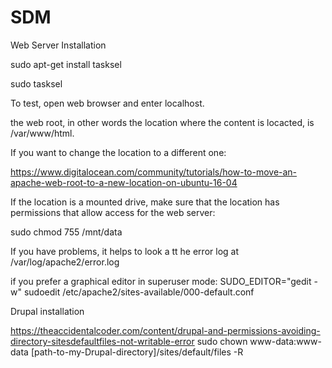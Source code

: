 # SDM



Web Server Installation

sudo apt-get install tasksel

sudo tasksel

To test, open web browser and enter localhost.

the web root, in other words the location where the content is locacted, is /var/www/html.

If you want to change the location to a different one:

https://www.digitalocean.com/community/tutorials/how-to-move-an-apache-web-root-to-a-new-location-on-ubuntu-16-04

If the location is a mounted drive, make sure that the location has permissions that allow access for the web server:

sudo chmod 755 /mnt/data

If you have problems, it helps to look a tt he error log at /var/log/apache2/error.log

if you prefer a graphical editor in superuser mode:
SUDO_EDITOR="gedit -w" sudoedit /etc/apache2/sites-available/000-default.conf 




Drupal installation

https://theaccidentalcoder.com/content/drupal-and-permissions-avoiding-directory-sitesdefaultfiles-not-writable-error
sudo chown www-data:www-data [path-to-my-Drupal-directory]/sites/default/files -R










